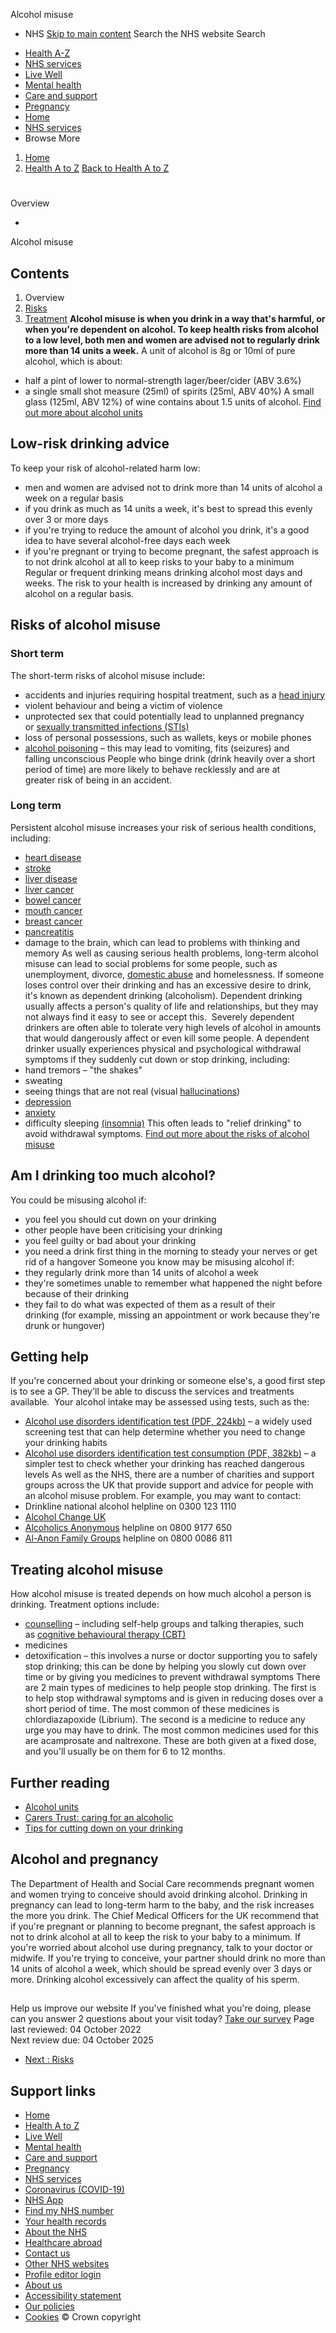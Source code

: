 
Alcohol misuse
 - NHS
[Skip to main content](#maincontent)
Search the NHS website
Search
* [Health A-Z](/conditions/)
* [NHS services](/nhs-services/)
* [Live Well](/live-well/)
* [Mental health](/mental-health/)
* [Care and support](/conditions/social-care-and-support-guide/)
* [Pregnancy](/pregnancy/)
* [Home](/)
* [NHS services](/nhs-services/)
* Browse
 More
1. [Home](/)
2. [Health A to Z](/conditions/)
[Back to 
 Health A to Z](/conditions/) 
# 
Overview
 
 - 
 Alcohol misuse
## Contents
1. Overview
2. [Risks](/conditions/alcohol-misuse/risks/)
3. [Treatment](/conditions/alcohol-misuse/treatment/)
**Alcohol misuse is when you drink in a way that's harmful, or when you're dependent on alcohol. To keep health risks from alcohol to a low level, both men and women are advised not to regularly drink more than 14 units a week.**
A unit of alcohol is 8g or 10ml of pure alcohol, which is about:
* half a pint of lower to normal-strength lager/beer/cider (ABV 3.6%)
* a single small shot measure (25ml) of spirits (25ml, ABV 40%)
A small glass (125ml, ABV 12%) of wine contains about 1.5 units of alcohol.
[Find out more about alcohol units](/live-well/alcohol-advice/calculating-alcohol-units/)
## Low-risk drinking advice
To keep your risk of alcohol-related harm low:
* men and women are advised not to drink more than 14 units of alcohol a week on a regular basis
* if you drink as much as 14 units a week, it's best to spread this evenly over 3 or more days
* if you're trying to reduce the amount of alcohol you drink, it's a good idea to have several alcohol-free days each week
* if you're pregnant or trying to become pregnant, the safest approach is to not drink alcohol at all to keep risks to your baby to a minimum
Regular or frequent drinking means drinking alcohol most days and weeks.
The risk to your health is increased by drinking any amount of alcohol on a regular basis.
## Risks of alcohol misuse
### Short term
The short-term risks of alcohol misuse include:
* accidents and injuries requiring hospital treatment, such as a [head injury](/conditions/head-injury-and-concussion/)
* violent behaviour and being a victim of violence
* unprotected sex that could potentially lead to unplanned pregnancy or [sexually transmitted infections (STIs)](/conditions/sexually-transmitted-infections-stis/)
* loss of personal possessions, such as wallets, keys or mobile phones
* [alcohol poisoning](/conditions/alcohol-poisoning/) – this may lead to vomiting, fits (seizures) and falling unconscious
People who binge drink (drink heavily over a short period of time) are more likely to behave recklessly and are at greater risk of being in an accident.
### Long term
Persistent alcohol misuse increases your risk of serious health conditions, including:
* [heart disease](/conditions/coronary-heart-disease/)
* [stroke](/conditions/stroke/)
* [liver disease](/conditions/alcohol-related-liver-disease-arld/)
* [liver cancer](/conditions/liver-cancer/)
* [bowel cancer](/conditions/bowel-cancer/)
* [mouth cancer](/conditions/mouth-cancer/)
* [breast cancer](/conditions/breast-cancer/)
* [pancreatitis](/conditions/chronic-pancreatitis/)
* damage to the brain, which can lead to problems with thinking and memory
As well as causing serious health problems, long-term alcohol misuse can lead to social problems for some people, such as unemployment, divorce, [domestic abuse](/live-well/getting-help-for-domestic-violence/) and homelessness.
If someone loses control over their drinking and has an excessive desire to drink, it's known as dependent drinking (alcoholism).
Dependent drinking usually affects a person's quality of life and relationships, but they may not always find it easy to see or accept this. 
Severely dependent drinkers are often able to tolerate very high levels of alcohol in amounts that would dangerously affect or even kill some people.
A dependent drinker usually experiences physical and psychological withdrawal symptoms if they suddenly cut down or stop drinking, including:
* hand tremors – "the shakes"
* sweating
* seeing things that are not real (visual [hallucinations](/conditions/hallucinations/))
* [depression](/conditions/clinical-depression/)
* [anxiety](/conditions/generalised-anxiety-disorder/)
* difficulty sleeping [(insomnia)](/conditions/insomnia/)
This often leads to "relief drinking" to avoid withdrawal symptoms.
[Find out more about the risks of alcohol misuse](/conditions/alcohol-misuse/risks/)
## Am I drinking too much alcohol?
You could be misusing alcohol if:
* you feel you should cut down on your drinking
* other people have been criticising your drinking
* you feel guilty or bad about your drinking
* you need a drink first thing in the morning to steady your nerves or get rid of a hangover
Someone you know may be misusing alcohol if:
* they regularly drink more than 14 units of alcohol a week
* they're sometimes unable to remember what happened the night before because of their drinking
* they fail to do what was expected of them as a result of their drinking (for example, missing an appointment or work because they're drunk or hungover)
## Getting help
If you're concerned about your drinking or someone else's, a good first step is to see a GP.
They'll be able to discuss the services and treatments available. 
Your alcohol intake may be assessed using tests, such as the:
* [Alcohol use disorders identification test (PDF, 224kb)](https://assets.publishing.service.gov.uk/government/uploads/system/uploads/attachment_data/file/684823/Alcohol_use_disorders_identification_test__AUDIT_.pdf) – a widely used screening test that can help determine whether you need to change your drinking habits
* [Alcohol use disorders identification test consumption (PDF, 382kb)](https://assets.publishing.service.gov.uk/government/uploads/system/uploads/attachment_data/file/684826/Alcohol_use_disorders_identification_test_for_consumption__AUDIT_C_.pdf) – a simpler test to check whether your drinking has reached dangerous levels
As well as the NHS, there are a number of charities and support groups across the UK that provide support and advice for people with an alcohol misuse problem.
For example, you may want to contact:
* Drinkline national alcohol helpline on 0300 123 1110
* [Alcohol Change UK](https://alcoholchange.org.uk/)
* [Alcoholics Anonymous](http://www.alcoholics-anonymous.org.uk/) helpline on 0800 9177 650
* [Al-Anon Family Groups](http://www.al-anonuk.org.uk/) helpline on 0800 0086 811
## Treating alcohol misuse
How alcohol misuse is treated depends on how much alcohol a person is drinking.
Treatment options include:
* [counselling](/conditions/counselling/) – including self-help groups and talking therapies, such as [cognitive behavioural therapy (CBT)](/conditions/cognitive-behavioural-therapy-cbt/)
* medicines
* detoxification – this involves a nurse or doctor supporting you to safely stop drinking; this can be done by helping you slowly cut down over time or by giving you medicines to prevent withdrawal symptoms
There are 2 main types of medicines to help people stop drinking.
The first is to help stop withdrawal symptoms and is given in reducing doses over a short period of time. The most common of these medicines is chlordiazapoxide (Librium).
The second is a medicine to reduce any urge you may have to drink. The most common medicines used for this are acamprosate and naltrexone.
These are both given at a fixed dose, and you'll usually be on them for 6 to 12 months.
## Further reading
* [Alcohol units](/live-well/alcohol-advice/calculating-alcohol-units/)
* [Carers Trust: caring for an alcoholic](https://carers.org/article/alcohol-drugs-and-addiction)
* [Tips for cutting down on your drinking](/live-well/alcohol-advice/tips-on-cutting-down-alcohol/)
## Alcohol and pregnancy
The Department of Health and Social Care recommends pregnant women and women trying to conceive should avoid drinking alcohol.
Drinking in pregnancy can lead to long-term harm to the baby, and the risk increases the more you drink.
The Chief Medical Officers for the UK recommend that if you're pregnant or planning to become pregnant, the safest approach is not to drink alcohol at all to keep the risk to your baby to a minimum.
If you're worried about alcohol use during pregnancy, talk to your doctor or midwife.
If you're trying to conceive, your partner should drink no more than 14 units of alcohol a week, which should be spread evenly over 3 days or more.
Drinking alcohol excessively can affect the quality of his sperm.
## 
 Help us improve our website
If you've finished what you're doing, please can you answer 2 questions about your visit today?
[Take our survey](https://feedback.digital.nhs.uk/jfe/form/SV_cIRjobk3ipZxC3Y)
 Page last reviewed: 04 October 2022  
 Next review due: 04 October 2025
 
* [Next
:
Risks](/conditions/alcohol-misuse/risks/)
## Support links
* [Home](/)
* [Health A to Z](/conditions/)
* [Live Well](/live-well/)
* [Mental health](/mental-health/)
* [Care and support](/conditions/social-care-and-support-guide/)
* [Pregnancy](/pregnancy/)
* [NHS services](/nhs-services/)
* [Coronavirus (COVID-19)](/conditions/coronavirus-covid-19/)
* [NHS App](/nhs-app/)
* [Find my NHS number](/nhs-services/online-services/find-nhs-number/)
* [Your health records](/using-the-nhs/about-the-nhs/your-health-records/)
* [About the NHS](/using-the-nhs/about-the-nhs/)
* [Healthcare abroad](/using-the-nhs/healthcare-abroad/apply-for-a-free-uk-global-health-insurance-card-ghic/)
* [Contact us](/contact-us/)
* [Other NHS websites](/nhs-sites/)
* [Profile editor login](/our-policies/profile-editor-login/)
* [About us](/about-us/)
* [Accessibility statement](/accessibility-statement/)
* [Our policies](/our-policies/)
* [Cookies](/our-policies/cookies-policy/)
© Crown copyright
